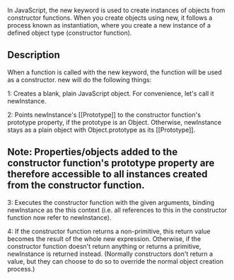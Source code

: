 In JavaScript, the new keyword is used to create instances of objects from constructor functions. When you create objects using new, it follows a process known as instantiation, where you create a new instance of a defined object type (constructor function).

## Description

When a function is called with the new keyword, the function will be used as a constructor. new will do the following things:

1: Creates a blank, plain JavaScript object. For convenience, let's call it newInstance.

2: Points newInstance's [[Prototype]] to the constructor function's prototype property, if the prototype is an Object. Otherwise, newInstance stays as a plain object with Object.prototype as its [[Prototype]].

## Note: Properties/objects added to the constructor function's prototype property are therefore accessible to all instances created from the constructor function.

3: Executes the constructor function with the given arguments, binding newInstance as the this context (i.e. all references to this in the constructor function now refer to newInstance).

4: If the constructor function returns a non-primitive, this return value becomes the result of the whole new expression. Otherwise, if the constructor function doesn't return anything or returns a primitive, newInstance is returned instead. (Normally constructors don't return a value, but they can choose to do so to override the normal object creation process.)
